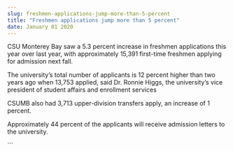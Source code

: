 ```yaml
---
slug: freshmen-applications-jump-more-than-5-percent
title: "Freshmen applications jump more than 5 percent"
date: January 01 2020
---
```


 
<p>
  CSU Monterey Bay saw a 5.3 percent increase in freshmen applications this year
  over last year, with approximately 15,391 first-time freshmen applying for
  admission next fall.
</p>
<p>
  The university’s total number of applicants is 12 percent higher than two
  years ago when 13,753 applied, said Dr. Ronnie Higgs, the university’s vice
  president of student affairs and enrollment services
</p>
<p>
  CSUMB also had 3,713 upper-division transfers apply, an increase of 1 percent.
</p>
<p>
  Approximately 44 percent of the applicants will receive admission letters to
  the university.
</p>
<p></p>
```
